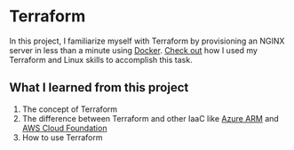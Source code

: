 # Terraform
In this project, I familiarize myself with Terraform by provisioning an NGINX server in less than a minute using [Docker](https://www.docker.com/products/docker-desktop/ "Docker download"). 
[Check out](DockerTerraform.md) how I used my Terraform and Linux skills to accomplish this task. 

## What I learned from this project
1. The concept of Terraform
2. The difference between Terraform and other IaaC like [Azure ARM](https://learn.microsoft.com/en-us/azure/azure-resource-manager/management/overview "Azure Resource Manager") and [AWS Cloud Foundation](https://docs.aws.amazon.com/whitepapers/latest/introduction-devops-aws/aws-cloudformation.html "AWS Cloud Foundation")
3. How to use Terraform

